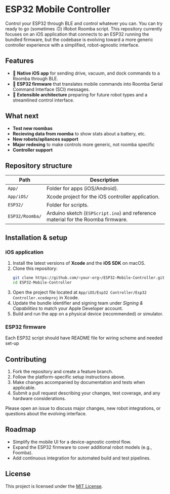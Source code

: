 # ESP32 Mobile Controller

Control your ESP32 through BLE and control whatever you can.
You can try ready to go (sometimes :D) iRobot Roomba script. 
This repository currently focuses on an iOS application that connects
to an ESP32 running the bundled firmware, but the codebase is evolving toward a
more generic controller experience with a simplified, robot-agnostic
interface.

## Features

- 📱 **Native iOS app** for sending drive, vacuum, and dock commands to a
  Roomba through BLE.
- 🤖 **ESP32 firmware** that translates mobile commands into Roomba Serial
  Command Interface (SCI) messages.
- 🧰 **Extensible architecture** preparing for future robot types and a
  streamlined control interface.

## What next

-  **Test new roombas**
-  **Recieving data from roomba** to show stats about a battery, etc.
-  **New robots/apliances support**
-  **Major redesing** to make controls more generic, not roomba specific
-  **Controller support**
  
## Repository structure

| Path | Description |
| --- | --- |
| `App/` | Folder for apps (iOS/Android). |
| `App/iOS/` | Xcode project for the iOS controller application. |
| `ESP32/` | Folder for scripts. |
| `ESP32/Roomba/` | Arduino sketch (`ESPScript.ino`) and reference material for the Roomba firmware. |

## Installation & setup

### iOS application

1. Install the latest versions of **Xcode** and the **iOS SDK** on macOS.
2. Clone this repository:
   ```bash
   git clone https://github.com/<your-org>/ESP32-Mobile-Controller.git
   cd ESP32-Mobile-Controller
   ```
3. Open the project file located at `App/iOS/Esp32 Controller/Esp32 Controller.xcodeproj` in
   Xcode.
4. Update the bundle identifier and signing team under *Signing & Capabilities*
   to match your Apple Developer account.
5. Build and run the app on a physical device (recommended) or simulator.

### ESP32 firmware

Each ESP32 script should have README file for wiring scheme and needed set-up

   
## Contributing

1. Fork the repository and create a feature branch.
2. Follow the platform-specific setup instructions above.
3. Make changes accompanied by documentation and tests when applicable.
4. Submit a pull request describing your changes, test coverage, and any
   hardware considerations.

Please open an issue to discuss major changes, new robot integrations, or
questions about the evolving interface.

## Roadmap

- Simplify the mobile UI for a device-agnostic control flow.
- Expand the ESP32 firmware to cover additional robot models (e.g., Foomba).
- Add continuous integration for automated build and test pipelines.

## License

This project is licensed under the [MIT License](LICENSE).
